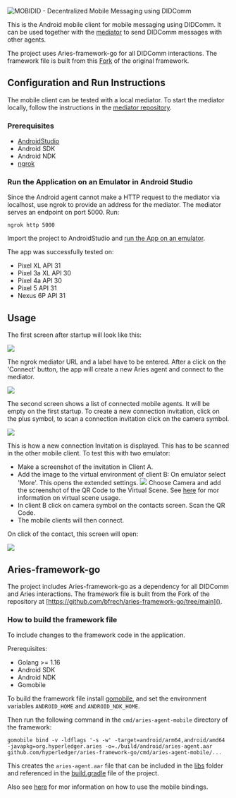 ![MOBIDID - Decentralized Mobile Messaging using DIDComm](images/Mobidid.jpg)

This is the Android mobile client for mobile messaging using DIDComm. It can be used together with 
the [mediator](https://git.snet.tu-berlin.de/blockchain/idunion/DID) to send DIDComm messages with other agents. 

The project uses Aries-framework-go for all DIDComm interactions. 
The framework file is built from this [Fork](https://github.com/bfrech/aries-framework-go/tree/main) 
of the original framework. 



## Configuration and Run Instructions
The mobile client can be tested with a local mediator. To start the mediator locally, follow the 
instructions in the [mediator repository](https://git.snet.tu-berlin.de/blockchain/idunion/DID).

### Prerequisites
- [AndroidStudio](https://developer.android.com/studio?hl=de&gclid=Cj0KCQjwmdGYBhDRARIsABmSEeOGXZey335Gg2o6yIng6QLyaY2Ev43k-JmaucP8QpeuHZZv98G84b4aAmySEALw_wcB&gclsrc=aw.ds)
- Android SDK
- Android NDK
- [ngrok](https://ngrok.com/)


### Run the Application on an Emulator in Android Studio
Since the Android agent cannot make a HTTP request to the mediator via localhost, use ngrok to provide
an address for the mediator. 
The mediator serves an endpoint on port 5000. Run:
```
ngrok http 5000
```

Import the project to AndroidStudio and [run the App on an emulator](https://developer.android.com/training/basics/firstapp/running-app).


The app was successfully tested on: 
- Pixel XL API 31
- Pixel 3a XL API 30
- Pixel 4a API 30
- Pixel 5 API 31
- Nexus 6P API 31


## Usage
The first screen after startup will look like this:

![](images/Screen1.png)

The ngrok mediator URL and a label have to be entered. After a click on the 'Connect'
button, the app will create a new Aries agent and connect to the mediator. 

![](images/Screen2.png)

The second screen shows a list of connected mobile agents. It will be empty on the first startup.
To create a new connection invitation, click on the plus symbol, to scan a connection invitation 
click on the camera symbol.

![](images/Screen3.png)

This is how a new connection Invitation is displayed. This has to be scanned in the other mobile client.
To test this with two emulator:
- Make a screenshot of the invitation in Client A.
- Add the image to the virtual environment of client B: On emulator select 'More'. This 
  opens the extended settings. ![](images/ExtendedSettings.png)
  Choose Camera and add the screenshot of the QR Code to the Virtual Scene. See [here](https://developers.google.com/ar/develop/java/emulator#add_augmented_images_to_the_scene) for mor information on virtual scene usage.
- In client B click on camera symbol on the contacts screen. Scan the QR Code.
- The mobile clients will then connect.

On click of the contact, this screen will open:

![](images/Screen4.png)





## Aries-framework-go
The project includes Aries-framework-go as a dependency for all DIDComm and Aries interactions. 
The framework file is built from the Fork of the repository at [https://github.com/bfrech/aries-framework-go/tree/main](). 

### How to build the framework file
To include changes to the framework code in the application.

Prerequisites:
- Golang >= 1.16
- Android SDK
- Android NDK
- Gomobile

To build the framework file install [gomobile](https://pkg.go.dev/golang.org/x/mobile/cmd/gomobile), 
and set the environment variables `ANDROID_HOME` and `ANDROID_NDK_HOME`.

Then run the following command in the `cmd/aries-agent-mobile` directory of the framework:
```
gomobile bind -v -ldflags '-s -w' -target=android/arm64,android/amd64 -javapkg=org.hyperledger.aries -o=./build/android/aries-agent.aar github.com/hyperledger/aries-framework-go/cmd/aries-agent-mobile/...
```
This creates the `aries-agent.aar` file that can be included in the [libs](app/libs) folder and 
referenced in the [build.gradle](app/build.gradle) file of the project.

Also see [here](https://github.com/hyperledger/aries-framework-go/blob/main/cmd/aries-agent-mobile/README.md)
for mor information on how to use the mobile bindings. 
